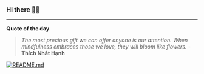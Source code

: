 ### Hi there 👋🏻


---

**Quote of the day**

> *The most precious gift we can offer anyone is our attention. When mindfulness embraces those we love, they will bloom like flowers.* - **Thích Nhất Hạnh** 

[![README.md](https://github.com/marcolovazzano/marcolovazzano/actions/workflows/readme.yml/badge.svg?branch=main)](https://github.com/marcolovazzano/marcolovazzano/actions/workflows/readme.yml)
